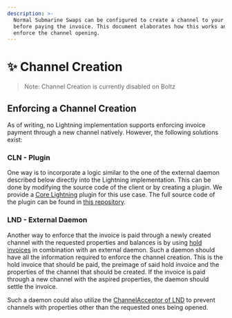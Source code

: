 ```yaml
---
description: >-
  Normal Submarine Swaps can be configured to create a channel to your node
  before paying the invoice. This document elaborates how this works and how to
  enforce the channel opening.
---
```


# ✨ Channel Creation

> Note: Channel Creation is currently disabled on Boltz

## Enforcing a Channel Creation

As of writing, no Lightning implementation supports enforcing invoice payment through a new channel natively. However, the following solutions exist:

### CLN - Plugin

One way is to incorporate a logic similar to the one of the external daemon described below directly into the Lightning implementation. This can be done by modifying the source code of the client or by creating a plugin. We provide a [Core Lightning](https://github.com/ElementsProject/lightning) plugin for this use case. The full source code of the plugin can be found in [this repository](https://github.com/BoltzExchange/channel-creation-plugin).

### LND - External Daemon

Another way to enforce that the invoice is paid through a newly created channel with the requested properties and balances is by using [hold invoices](https://bitcoinops.org/en/topics/hold-invoices/) in combination with an external daemon. Such a daemon should have all the information required to enforce the channel creation. This is the hold invoice that should be paid, the preimage of said hold invoice and the properties of the channel that should be created. If the invoice is paid through a new channel with the aspired properties, the daemon should settle the invoice.

Such a daemon could also utilize the [ChannelAcceptor of LND](https://lightning.engineering/api-docs/api/lnd/lightning/channel-acceptor) to prevent channels with properties other than the requested ones being opened.
